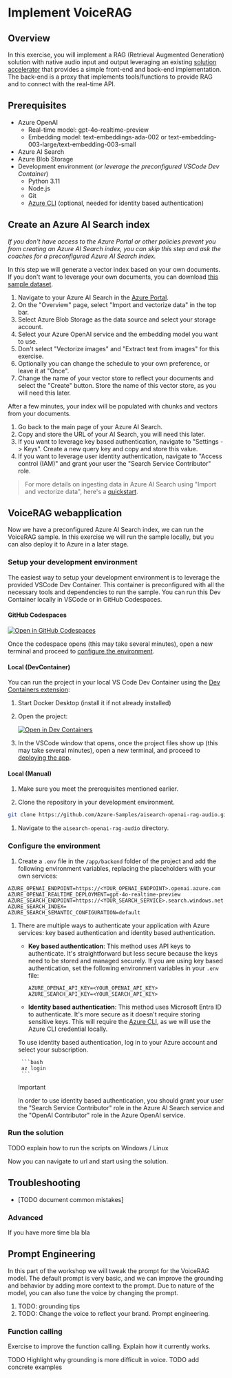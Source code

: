 # Implement VoiceRAG

## Overview

In this exercise, you will implement a RAG (Retrieval Augmented Generation) solution with native audio input and output leveraging an existing [solution accelerator](https://github.com/Azure-Samples/aisearch-openai-rag-audio) that provides a simple front-end and back-end implementation. The back-end is a proxy that implements tools/functions to provide RAG and to connect with the real-time API.

## Prerequisites

- Azure OpenAI
    - Real-time model: gpt-4o-realtime-preview
    - Embedding model: text-embeddings-ada-002 or text-embedding-003-large/text-embedding-003-small
- Azure AI Search
- Azure Blob Storage
- Development environment (_or leverage the preconfigured VSCode Dev Container_)
    - Python 3.11
    - Node.js
    - Git
    - [Azure CLI](https://learn.microsoft.com/en-us/cli/azure/install-azure-cli) (optional, needed for identity based authentication)

## Create an Azure AI Search index 

_If you don't have access to the Azure Portal or other policies prevent you from creating an Azure AI Search index, you can skip this step and ask the coaches for a preconfigured Azure AI Search index._

In this step we will generate a vector index based on your own documents. If you don't want to leverage your own documents, you can download [this sample dataset](https://github.com/Azure-Samples/aisearch-openai-rag-audio/tree/main/data).

1. Navigate to your Azure AI Search in the [Azure Portal](https://portal.azure.com).
1. On the "Overview" page, select "Import and vectorize data" in the top bar.
1. Select Azure Blob Storage as the data source and select your storage account.
1. Select your Azure OpenAI service and the embedding model you want to use.
1. Don't select "Vectorize images" and "Extract text from images" for this exercise.
1. Optionally you can change the schedule to your own preference, or leave it at "Once".
1. Change the name of your vector store to reflect your documents and select the "Create" button. Store the name of this vector store, as you will need this later.

After a few minutes, your index will be populated with chunks and vectors from your documents. 

1. Go back to the main page of your Azure AI Search.
1. Copy and store the URL of your AI Search, you will need this later.
1. If you want to leverage key based authentication, navigate to "Settings -> Keys". Create a new query key and copy and store this value.
1. If you want to leverage user identity authentication, navigate to "Access control (IAM)" and grant your user the "Search Service Contributor" role.

> For more details on ingesting data in Azure AI Search using "Import and vectorize data", here's a [quickstart](https://learn.microsoft.com/en-us/azure/search/search-get-started-portal-import-vectors).

## VoiceRAG webapplication

Now we have a preconfigured Azure AI Search index, we can run the VoiceRAG sample. In this exercise we will run the sample locally, but you can also deploy it to Azure in a later stage.

### Setup your development environment

The easiest way to setup your development environment is to leverage the provided VSCode Dev Container. This container is preconfigured with all the necessary tools and dependencies to run the sample. You can run this Dev Container locally in VSCode or in GitHub Codespaces.

#### GitHub Codespaces

[![Open in GitHub Codespaces](https://img.shields.io/static/v1?style=for-the-badge&label=GitHub+Codespaces&message=Open&color=brightgreen&logo=github)](https://github.com/codespaces/new?hide_repo_select=true&ref=main&skip_quickstart=true&machine=basicLinux32gb&repo=860141324&devcontainer_path=.devcontainer%2Fdevcontainer.json)

Once the codespace opens (this may take several minutes), open a new terminal and proceed to [configure the environment](#configure-the-environment).

#### Local (DevContainer)

You can run the project in your local VS Code Dev Container using the [Dev Containers extension](https://marketplace.visualstudio.com/items?itemName=ms-vscode-remote.remote-containers):

1. Start Docker Desktop (install it if not already installed)
1. Open the project:

    [![Open in Dev Containers](https://img.shields.io/static/v1?style=for-the-badge&label=Dev%20Containers&message=Open&color=blue&logo=visualstudiocode)](https://vscode.dev/redirect?url=vscode://ms-vscode-remote.remote-containers/cloneInVolume?url=https://github.com/azure-samples/aisearch-openai-rag-audio)
1. In the VSCode window that opens, once the project files show up (this may take several minutes), open a new terminal, and proceed to [deploying the app](#deploying-the-app).


#### Local (Manual)

1. Make sure you meet the prerequisites mentioned earlier.

1. Clone the repository in your development environment.

```bash
git clone https://github.com/Azure-Samples/aisearch-openai-rag-audio.git
```

1. Navigate to the `aisearch-openai-rag-audio` directory.

### Configure the environment

1. Create a `.env` file in the `/app/backend` folder of the project and add the following environment variables, replacing the placeholders with your own services:

```
AZURE_OPENAI_ENDPOINT=https://<YOUR_OPENAI_ENDPOINT>.openai.azure.com
AZURE_OPENAI_REALTIME_DEPLOYMENT=gpt-4o-realtime-preview
AZURE_SEARCH_ENDPOINT=https://<YOUR_SEARCH_SERVICE>.search.windows.net
AZURE_SEARCH_INDEX=
AZURE_SEARCH_SEMANTIC_CONFIGURATION=default
```

1. There are multiple ways to authenticate your application with Azure services: key based authentication and identity based authentication.

    - **Key based authentication**: This method uses API keys to authenticate. It's straightforward but less secure because the keys need to be stored and managed securely. If you are using key based authentication, set the following environment variables in your `.env` file:

        ```
        AZURE_OPENAI_API_KEY=<YOUR_OPENAI_API_KEY>
        AZURE_SEARCH_API_KEY=<YOUR_SEARCH_API_KEY>
        ```

    - **Identity based authentication**: This method uses Microsoft Entra ID to authenticate. It's more secure as it doesn't require storing sensitive keys. This will require the [Azure CLI](https://learn.microsoft.com/en-us/cli/azure/install-azure-cli), as we will use the Azure CLI credential locally.
    
     To use identity based authentication, log in to your Azure account and select your subscription.

        ```bash
        az login
        ```
    
    
    > [!IMPORTANT]
    >In order to use identity based authentication, you should grant your user the "Search Service Contributor" role in the Azure AI Search service and the "OpenAI Contributor" role in the Azure OpenAI service. 

### Run the solution

TODO explain how to run the scripts on Windows / Linux

Now you can navigate to url and start using the solution.

## Troubleshooting
- [TODO document common mistakes]

### Advanced

If you have more time bla bla

## Prompt Engineering

In this part of the workshop we will tweak the prompt for the VoiceRAG model. The default prompt is very basic, and we can improve the grounding and behavior by adding more context to the prompt. Due to nature of the model, you can also tune the voice by changing the prompt.

1. TODO: grounding tips
1. TODO: Change the voice to reflect your brand. Prompt engineering.

### Function calling

Exercise to improve the function calling. Explain how it currently works.

TODO Highlight why grounding is more difficult in voice.
TODO add concrete examples



